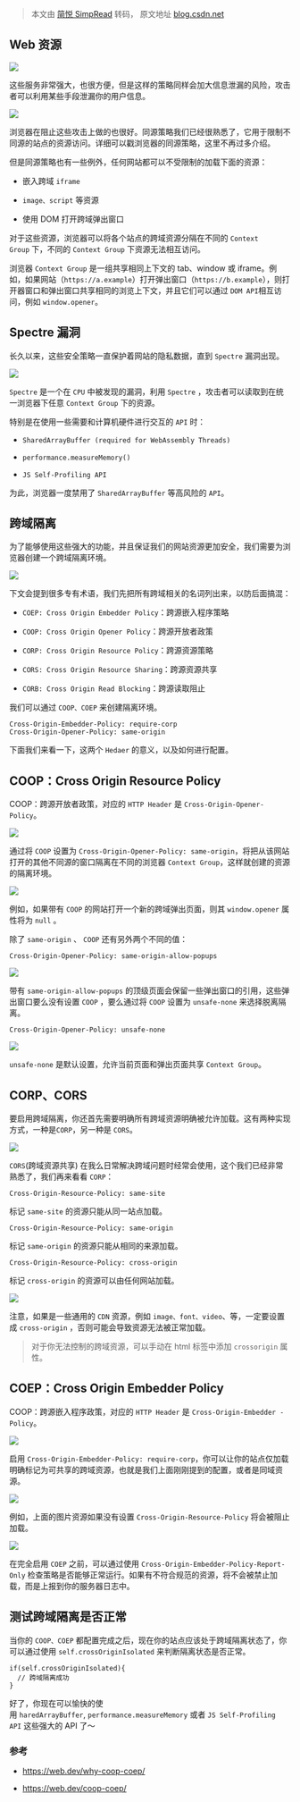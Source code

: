 > 本文由 [简悦 SimpRead](http://ksria.com/simpread/) 转码， 原文地址 [blog.csdn.net](https://blog.csdn.net/qq_41646249/article/details/107760122)

Web 资源
------

![](https://imgconvert.csdnimg.cn/aHR0cHM6Ly9tbWJpei5xcGljLmNuL21tYml6X3BuZy9hRG9ZdmVwRTV4MkdiNmRZYzl1RWJBZHJ2eVNCTElPSTR0SVNpYUJoUDhQbzBzeVR3anFRblRwZ0Z6THFBYlllTUJBSEFOUDFUYkZJa3hkb2liT29namtBLzY0MA?x-oss-process=image/format,png)

这些服务非常强大，也很方便，但是这样的策略同样会加大信息泄漏的风险，攻击者可以利用某些手段泄漏你的用户信息。

![](https://imgconvert.csdnimg.cn/aHR0cHM6Ly9tbWJpei5xcGljLmNuL21tYml6X3BuZy9hRG9ZdmVwRTV4MkdiNmRZYzl1RWJBZHJ2eVNCTElPSUpWT3NwOGs0cDdjaWFpY0FQN3N3bHBsSnVBYzlRaWFwcGhlQUFyVktxR2lhV0w3djh5RGZaZXRKY3cvNjQw?x-oss-process=image/format,png)

浏览器在阻止这些攻击上做的也很好。同源策略我们已经很熟悉了，它用于限制不同源的站点的资源访问。详细可以戳浏览器的同源策略，这里不再过多介绍。

但是同源策略也有一些例外，任何网站都可以不受限制的加载下面的资源：

*   嵌入跨域 `iframe`
    
*   `image、script` 等资源
    
*   使用 DOM 打开跨域弹出窗口
    

对于这些资源，浏览器可以将各个站点的跨域资源分隔在不同的 `Context Group` 下，不同的 `Context Group` 下资源无法相互访问。

浏览器 `Context Group` 是一组共享相同上下文的 tab、window 或 iframe。例如，如果网站（`https://a.example`）打开弹出窗口（`https://b.example`），则打开器窗口和弹出窗口共享相同的浏览上下文，并且它们可以通过 `DOM API`相互访问，例如 `window.opener`。

Spectre 漏洞
----------

长久以来，这些安全策略一直保护着网站的隐私数据，直到 `Spectre` 漏洞出现。

![](https://imgconvert.csdnimg.cn/aHR0cHM6Ly9tbWJpei5xcGljLmNuL21tYml6X3BuZy9hRG9ZdmVwRTV4MkdiNmRZYzl1RWJBZHJ2eVNCTElPSXFER0xlZ1paOVpyWTRlR1NDU2lhNzdNYlc2RFBBVmpyQjM1OVZ6aWJyYTZVSFFZakFJNHRnOHlBLzY0MA?x-oss-process=image/format,png)

`Spectre` 是一个在 `CPU` 中被发现的漏洞，利用 `Spectre` ，攻击者可以读取到在统一浏览器下任意 `Context Group` 下的资源。

特别是在使用一些需要和计算机硬件进行交互的 `API` 时：

*   `SharedArrayBuffer (required for WebAssembly Threads)`
    
*   `performance.measureMemory()`
    
*   `JS Self-Profiling API`
    

为此，浏览器一度禁用了 `SharedArrayBuffer` 等高风险的 `API`。

跨域隔离
----

为了能够使用这些强大的功能，并且保证我们的网站资源更加安全，我们需要为浏览器创建一个跨域隔离环境。

![](https://imgconvert.csdnimg.cn/aHR0cHM6Ly9tbWJpei5xcGljLmNuL21tYml6X3BuZy9hRG9ZdmVwRTV4MkdiNmRZYzl1RWJBZHJ2eVNCTElPSWIzZkxUelM3ZUluN0pIYXBiYTJDcEFLQ3VJdDNta0lVM1JFdEhUSDd4aWI1Y0luRDhOcmljWUx3LzY0MA?x-oss-process=image/format,png)

下文会提到很多专有术语，我们先把所有跨域相关的名词列出来，以防后面搞混：

*   `COEP: Cross Origin Embedder Policy`：跨源嵌入程序策略
    
*   `COOP: Cross Origin Opener Policy`：跨源开放者政策
    
*   `CORP: Cross Origin Resource Policy`：跨源资源策略
    
*   `CORS: Cross Origin Resource Sharing`：跨源资源共享
    
*   `CORB: Cross Origin Read Blocking`：跨源读取阻止
    

我们可以通过 `COOP、COEP` 来创建隔离环境。

```
Cross-Origin-Embedder-Policy: require-corp
Cross-Origin-Opener-Policy: same-origin
```

下面我们来看一下，这两个 `Hedaer` 的意义，以及如何进行配置。

COOP：Cross Origin Resource Policy
---------------------------------

COOP：跨源开放者政策，对应的 `HTTP Header` 是 `Cross-Origin-Opener-Policy`。

![](https://imgconvert.csdnimg.cn/aHR0cHM6Ly9tbWJpei5xcGljLmNuL21tYml6X3BuZy9hRG9ZdmVwRTV4MkdiNmRZYzl1RWJBZHJ2eVNCTElPSUJmMm45aWFySlllZ0RKak1XV1ZIdFNsWTVENFU5R2RrZlJyUjE0aWFZUTIybEg1UGxKaEU5aWE3US82NDA?x-oss-process=image/format,png)

通过将 `COOP` 设置为 `Cross-Origin-Opener-Policy: same-origin`，将把从该网站打开的其他不同源的窗口隔离在不同的浏览器 `Context Group`，这样就创建的资源的隔离环境。

![](https://imgconvert.csdnimg.cn/aHR0cHM6Ly9tbWJpei5xcGljLmNuL21tYml6X3BuZy9hRG9ZdmVwRTV4MkdiNmRZYzl1RWJBZHJ2eVNCTElPSXkySjdWZ3dHT1ZuaDI4aWJ4MWthU295dmljbGxNekVhUnBrcncwSTlMZTZWVFdxZHpRSUU3aWFHQS82NDA?x-oss-process=image/format,png)

例如，如果带有 `COOP` 的网站打开一个新的跨域弹出页面，则其 `window.opener` 属性将为 `null` 。

除了 `same-origin` 、 `COOP` 还有另外两个不同的值：

```
Cross-Origin-Opener-Policy: same-origin-allow-popups
```

![](https://imgconvert.csdnimg.cn/aHR0cHM6Ly9tbWJpei5xcGljLmNuL21tYml6X3BuZy9hRG9ZdmVwRTV4MkdiNmRZYzl1RWJBZHJ2eVNCTElPSXdsaGVJWHE4d3UyVE1UYTFOc0lQQk9sVWljcld4NjFPMXZTcUxKdGFFQXFPQ3FGeWdycGVjUmcvNjQw?x-oss-process=image/format,png)

带有 `same-origin-allow-popups` 的顶级页面会保留一些弹出窗口的引用，这些弹出窗口要么没有设置 `COOP` ，要么通过将 `COOP` 设置为 `unsafe-none` 来选择脱离隔离。

```
Cross-Origin-Opener-Policy: unsafe-none
```

![](https://imgconvert.csdnimg.cn/aHR0cHM6Ly9tbWJpei5xcGljLmNuL21tYml6X3BuZy9hRG9ZdmVwRTV4MkdiNmRZYzl1RWJBZHJ2eVNCTElPSVBjSHdRd2hXOUowSm1qUjRkREhJd2hMVUJKSVpZWmVvWWlhaWJ3b1NqUDRoSWliYTFrNmVFR0ZyZy82NDA?x-oss-process=image/format,png)

`unsafe-none` 是默认设置，允许当前页面和弹出页面共享 `Context Group`。

CORP、CORS
---------

要启用跨域隔离，你还首先需要明确所有跨域资源明确被允许加载。这有两种实现方式，一种是`CORP`，另一种是 `CORS`。

![](https://imgconvert.csdnimg.cn/aHR0cHM6Ly9tbWJpei5xcGljLmNuL21tYml6X3BuZy9hRG9ZdmVwRTV4MkdiNmRZYzl1RWJBZHJ2eVNCTElPSUswaWE5cUMyU2liZng5OWU4ZjF2WXhpYm1aVjZoaWJGaWFXbTNYMXJoeWlhY1U3SVBweHJITENWTTJQdy82NDA?x-oss-process=image/format,png)

`CORS`(跨域资源共享) 在我么日常解决跨域问题时经常会使用，这个我们已经非常熟悉了，我们再来看看 `CORP`：

```
Cross-Origin-Resource-Policy: same-site
```

标记 `same-site` 的资源只能从同一站点加载。

```
Cross-Origin-Resource-Policy: same-origin
```

标记 `same-origin` 的资源只能从相同的来源加载。

```
Cross-Origin-Resource-Policy: cross-origin
```

标记 `cross-origin` 的资源可以由任何网站加载。

![](https://imgconvert.csdnimg.cn/aHR0cHM6Ly9tbWJpei5xcGljLmNuL21tYml6X3BuZy9hRG9ZdmVwRTV4MkdiNmRZYzl1RWJBZHJ2eVNCTElPSWYybndEQWRQVXdqV0p5SjhzY2ljSGhqZ25ISUZScEI5a2oxc0wwV1JyZWlhY3d2TnVpY1drU2dvdy82NDA?x-oss-process=image/format,png)

注意，如果是一些通用的 `CDN` 资源，例如 `image、font、video`、等，一定要设置成 `cross-origin` ，否则可能会导致资源无法被正常加载。

> 对于你无法控制的跨域资源，可以手动在 html 标签中添加 `crossorigin` 属性。

COEP：Cross Origin Embedder Policy
---------------------------------

COOP：跨源嵌入程序政策，对应的 `HTTP Header` 是 `Cross-Origin-Embedder -Policy`。

![](https://imgconvert.csdnimg.cn/aHR0cHM6Ly9tbWJpei5xcGljLmNuL21tYml6X3BuZy9hRG9ZdmVwRTV4MkdiNmRZYzl1RWJBZHJ2eVNCTElPSVdaU3FzVEp1cW04YWV4ZUlRb3hwNkR6cXVqcTVRN0c3TXNMVWhvVTh5RXpKTWhpY3dpYmZ6VHVBLzY0MA?x-oss-process=image/format,png)

启用 `Cross-Origin-Embedder-Policy: require-corp`，你可以让你的站点仅加载明确标记为可共享的跨域资源，也就是我们上面刚刚提到的配置，或者是同域资源。

![](https://imgconvert.csdnimg.cn/aHR0cHM6Ly9tbWJpei5xcGljLmNuL21tYml6X3BuZy9hRG9ZdmVwRTV4MkdiNmRZYzl1RWJBZHJ2eVNCTElPSUc1ZU16M0FGYmFDVUJSMzV0VkJOT3lVM200TEpacXRTblppYjJ1M0p1eWlhMk1zcUhCck5ncllnLzY0MA?x-oss-process=image/format,png)

例如，上面的图片资源如果没有设置 `Cross-Origin-Resource-Policy` 将会被阻止加载。

![](https://imgconvert.csdnimg.cn/aHR0cHM6Ly9tbWJpei5xcGljLmNuL21tYml6X3BuZy9hRG9ZdmVwRTV4MkdiNmRZYzl1RWJBZHJ2eVNCTElPSWRnazUwckZZTTFEckZIRFdZNjkwTUxuc2JkWXFudEJldzNpYTVYd0JpYUY1SE54R0VPaWN2TDlDZy82NDA?x-oss-process=image/format,png)

在完全启用 `COEP` 之前，可以通过使用 `Cross-Origin-Embedder-Policy-Report-Only` 检查策略是否能够正常运行。如果有不符合规范的资源，将不会被禁止加载，而是上报到你的服务器日志中。

测试跨域隔离是否正常
----------

当你的 `COOP、COEP` 都配置完成之后，现在你的站点应该处于跨域隔离状态了，你可以通过使用 `self.crossOriginIsolated` 来判断隔离状态是否正常。

```
if(self.crossOriginIsolated){
  // 跨域隔离成功
}
```

好了，你现在可以愉快的使用 `haredArrayBuffer`, `performance.measureMemory` 或者 `JS Self-Profiling API` 这些强大的 API 了～

### 参考

*   https://web.dev/why-coop-coep/
    
*   https://web.dev/coop-coep/